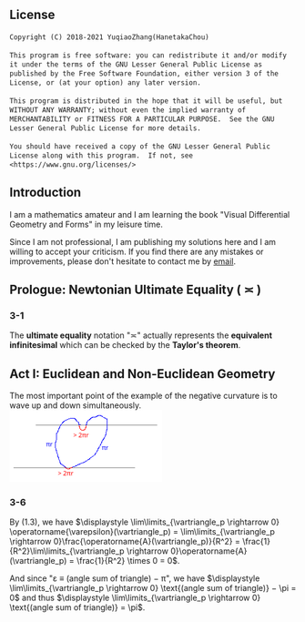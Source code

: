 ## License  

```  
Copyright (C) 2018-2021 YuqiaoZhang(HanetakaChou)

This program is free software: you can redistribute it and/or modify it under the terms of the GNU Lesser General Public License as published by the Free Software Foundation, either version 3 of the License, or (at your option) any later version.

This program is distributed in the hope that it will be useful, but WITHOUT ANY WARRANTY; without even the implied warranty of MERCHANTABILITY or FITNESS FOR A PARTICULAR PURPOSE.  See the GNU Lesser General Public License for more details.

You should have received a copy of the GNU Lesser General Public License along with this program.  If not, see <https://www.gnu.org/licenses/>
```  
## Introduction  

I am a mathematics amateur and I am learning the book "Visual Differential Geometry and Forms" in my leisure time.  

Since I am not professional, I am publishing my solutions here and I am willing to accept your criticism. If you find there are any mistakes or improvements, please don't hesitate to contact me by [email](mailto:HanetakaChou@outlook.com).  


## Prologue: Newtonian Ultimate Equality ( ≍ )

### 3-1  
The **ultimate equality** notation "≍" actually represents the **equivalent infinitesimal** which can be checked by the **Taylor's theorem**.  


## Act I: Euclidean and Non-Euclidean Geometry

The most important point of the example of the negative curvature is to wave up and down simultaneously.  
![](Visual-Differential-Geometry-and-Forms-1.png)  

### 3-6

By (1.3), we have $\displaystyle \lim\limits_{\vartriangle_p \rightarrow 0} \operatorname{\varepsilon}(\vartriangle_p) = \lim\limits_{\vartriangle_p \rightarrow 0}\frac{\operatorname{A}(\vartriangle_p)}{R^2} = \frac{1}{R^2}\lim\limits_{\vartriangle_p \rightarrow 0}\operatorname{A}(\vartriangle_p) = \frac{1}{R^2} \times 0 = 0$.  

And since "ε ≡ (angle sum of triangle) − π", we have $\displaystyle \lim\limits_{\vartriangle_p \rightarrow 0} \text{(angle sum of triangle)} − \pi = 0$ and thus $\displaystyle \lim\limits_{\vartriangle_p \rightarrow 0} \text{(angle sum of triangle)} = \pi$.

